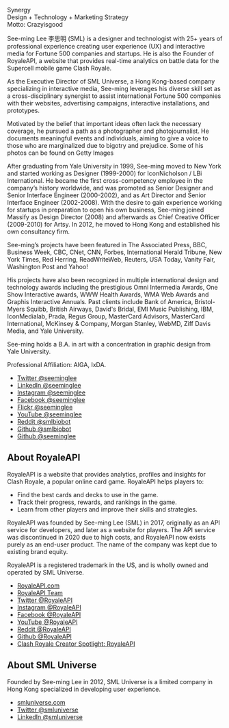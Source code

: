 Synergy<br>
Design + Technology + Marketing Strategy<br>
Motto: Crazyisgood

See-ming Lee 李思明 (SML) is a designer and technologist with 25+ years of professional experience creating user experience (UX) and interactive media for Fortune 500 companies and startups. He is also the Founder of RoyaleAPI, a website that provides real-time analytics on battle data for the Supercell mobile game Clash Royale. 

As the Executive Director of SML Universe, a Hong Kong-based company specializing in interactive media, See-ming leverages his diverse skill set as a cross-disciplinary synergist to assist international Fortune 500 companies with their websites, advertising campaigns, interactive installations, and prototypes.

Motivated by the belief that important ideas often lack the necessary coverage, he pursued a path as a photographer and photojournalist. He documents meaningful events and individuals, aiming to give a voice to those who are marginalized due to bigotry and prejudice. Some of his photos can be found on Getty Images

After graduating from Yale University in 1999, See-ming moved to New York and started working as Designer (1999-2000) for IconNicholson / LBi International. He became the first cross-competency employee in the company’s history worldwide, and was promoted as Senior Designer and Senior Interface Engineer (2000-2002), and as Art Director and Senior Interface Engineer (2002-2008). With the desire to gain experience working for startups in preparation to open his own business, See-ming joined Massify as Design Director (2008) and afterwards as Chief Creative Officer (2009-2010) for Artsy. In 2012, he moved to Hong Kong and established his own consultancy firm.

See-ming’s projects have been featured in The Associated Press, BBC, Business Week, CBC, CNet, CNN, Forbes, International Herald Tribune, New York Times, Red Herring, ReadWriteWeb, Reuters, USA Today, Vanity Fair, Washington Post and Yahoo! 

His projects have also been recognized in multiple international design and technology awards including the prestigious Omni Intermedia Awards, One Show Interactive awards, WWW Health Awards, WMA Web Awards and Graphis Interactive Annuals. Past clients include Bank of America, Bristol-Myers Squibb, British Airways, David's Bridal, EMI Music Publishing, IBM, IconMedialab, Prada, Regus Group, MasterCard Advisors, MasterCard International, McKinsey & Company, Morgan Stanley, WebMD, Ziff Davis Media, and Yale University.

See-ming holds a B.A. in art with a concentration in graphic design from Yale University. 

Professional Affiliation: AIGA, IxDA.

- [Twitter @seeminglee](https://twitter.com/seeminglee)
- [LinkedIn @seeminglee](https://www.linkedin.com/in/seeminglee)
- [Instagram @seeminglee](https://instagram.com/seeminglee)
- [Facebook @seeminglee](https://facebook.com/seeminglee)
- [Flickr @seeminglee](https://flickr.com/seeminglee)
- [YouTube @seeminglee](https://youtube.com/seeminglee)
- [Reddit @smlbiobot](https://reddit.com/u/smlbiobot)
- [Github @smlbiobot](https://github.com/smlbiobot)
- [Github @seeminglee](https://github.com/seeminglee)

## About RoyaleAPI

RoyaleAPI is a website that provides analytics, profiles and insights for Clash Royale, a popular online card game. RoyaleAPI helps players to:

- Find the best cards and decks to use in the game.
- Track their progress, rewards, and rankings in the game.
- Learn from other players and improve their skills and strategies.

RoyaleAPI was founded by See-ming Lee (SML) in 2017, originally as an API service for developers, and later as a website for players. The API service was discontinued in 2020 due to high costs, and RoyaleAPI now exists purely as an end-user product. The name of the company was kept due to existing brand equity. 

RoyaleAPI is a registered trademark in the US, and is wholly owned and operated by SML Universe.

- [RoyaleAPI.com](https://royaleapi.com)
- [RoyaleAPI Team](https://royaleapi.com/about)
- [Twitter @RoyaleAPI](https://twitter.com/RoyaleAPI)
- [Instagram @RoyaleAPI](https://instagram.com/RoyaleAPI)
- [Facebook @RoyaleAPI](https://facebook.com/RoyaleAPI)
- [YouTube @RoyaleAPI](https://youtube.com/@RoyaleAPI)
- [Reddit @RoyaleAPI](https://reddit.com/u/RoyaleAPI)
- [Github @RoyaleAPI](https://github.com/RoyaleAPI)
- [Clash Royale Creator Spotlight: RoyaleAPI ](https://supercell.com/en/games/clashroyale/blog/community/creator-spotlight-royaleapi/)

## About SML Universe

Founded by See-ming Lee in 2012, SML Universe is a limited company in Hong Kong specialized in developing user experience. 

- [smluniverse.com](https://smluniverse.com)
- [Twitter @smluniverse](https://twitter.com/smluniverse)
- [LinkedIn @smluniverse](https://www.linkedin.com/company/802722)

